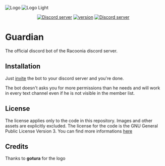 ![Logo](./data/images/logo-wide.jpg#gh-dark-mode-only)
![Logo Light](./data/images/logo-wide-light.jpg#gh-light-mode-only)

<div align="center">
  <p>
    <a href="https://discord.gg/9Y8BE2A6cj"><img src="https://img.shields.io/discord/651800564966883328?label=Chat&logo=discord&logoColor=white" alt="Discord server"/></a>
    <a href="https://github.com/Racooder/Racoonia-Guardian"><img src="https://img.shields.io/badge/Version-1.0.4-orange" alt="version"/></a>
    <a href="https://discord.com/api/oauth2/authorize?client_id=821713905692573708&permissions=2048&scope=applications.commands%20bot"><img src="https://img.shields.io/badge/Invite-Guardian-blue" alt="Discord server"/></a>
</div>

# Guardian

The official discord bot of the Racoonia discord server.

## Installation

Just [invite](https://discord.com/api/oauth2/authorize?client_id=821713905692573708&permissions=2048&scope=applications.commands%20bot) the bot to your discord server and you're done.

The bot doesn't asks you for more permissions than he needs and will work in every text channel even if he is not visible in the member list.

## License

The license applies only to the code in this repository.
Images and other assets are explicitly excluded.
The license for the code is the GNU General Public License Version 3.
You can find more informations [here](./LICENSE)

## Credits

Thanks to **gotura** for the logo
